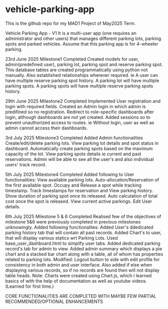 # vehicle-parking-app
This is the github repo for my MAD1 Project of May2025 Term.

Vehicle Parking App - V1
It is a multi-user app (one requires an administrator and other users) that manages different parking lots, parking spots and parked vehicles. Assume that this parking app is for 4-wheeler parking.

23rd June 2025
Milestone1 Completed
Created models for user, admin(predefined user), parking lot, parking spot and reserve parking spot.
This database tables are created programmatically using python not manually.
Also established relationships wherever required.
ie
A user can have multiple reserve parking spot history.
A parking lot will have multiple parking spots.
A parking spots will have multiple reserve parking spots history.

29th June 2025
Milestone2 Completed
Implemented User registration and login with required fields.
Created an Admin login in which admin is predifined so no registration.
Redirect to role-specific dashboards after login, although dashboards are not yet created.
Added sessions so to prevent unauthorized access to routes.
ie
Without login, user as well as admin cannot access their dashboards.

3rd July 2025
Milestone3 Completed
Added Admin functionalities
Create/edit/delete parking lots.
View parking lot details and spot status in dashboard.
Automatically create parking spots based on the maximum capacity of the lot.
View parking spots details ie current and past reservations.
Admin will be able to see all the user's and also individual users' track record.

5th July 2025
Milestone4 Completed
Added following to User functionalities:
View available parking lots.
Auto-allocation/Reservation of the first available spot.
Occupy and Release a spot while tracking timestamp.
Track timestamps for reservation and View parking history.
Show duration of parking spot once its released.
Auto calculation of total cost once the spot is released.
View current active parkings.
Edit User details.

6th July 2025
Milestone 5 & 6 Completed
Realised few of the objectives of milestone 5&6 were previously completed in previous milestones unknowingly.
Added following functionalites:
Added User's ddedicated parking history tab that will contain all past records.
Added Chart's to user, that will display various statics wrt Parking Lots.
Used base_user_dashboard.html to simplify user tabs.
Added dedicated parking record's tab for admin to view.
Added admin summary which displays a pie chart and a stacked bar chart along with a table, all of whom has properties related to parking lots.
Modified:
Logout button to side with edit profile for consistency in both admin and user interface.
Also added if else when displaying various records, so if no records are found then will not display table heads.
Note: Charts were created using Chart.js, which i learned basics of with the help of documentation as well as youtube videos.(Learned for first time.)

CORE FUNCTIONALITIES ARE COMPLETED WITH MAYBE FEW PARTIAL RECOMMENDED/OPTIONAL ENHANCEMENTS
